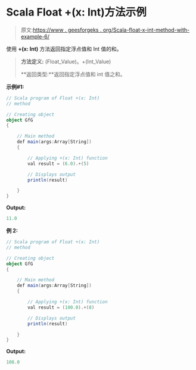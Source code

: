 # Scala Float +(x: Int)方法示例

> 原文:[https://www . geesforgeks . org/Scala-float-x-int-method-with-example-6/](https://www.geeksforgeeks.org/scala-float-x-int-method-with-example-6/)

使用 **+(x: Int)** 方法返回指定浮点值和 Int 值的和。

> **方法定义:** (Float_Value)。+(Int_Value)
> 
> **返回类型:**返回指定浮点值和 int 值之和。

**示例#1:**

```scala
// Scala program of Float +(x: Int)
// method

// Creating object
object GfG
{ 

    // Main method
    def main(args:Array[String])
    {

        // Applying +(x: Int) function
        val result = (6.0).+(5)

        // Displays output
        println(result)

    }
} 
```

**Output:**

```scala
11.0

```

**例 2:**

```scala
// Scala program of Float +(x: Int)
// method

// Creating object
object GfG
{ 

    // Main method
    def main(args:Array[String])
    {

        // Applying +(x: Int) function
        val result = (100.0).+(8)

        // Displays output
        println(result)

    }
} 
```

**Output:**

```scala
108.0

```